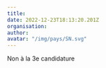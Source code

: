 ```yaml
---
title: 
date: 2022-12-23T18:13:20.201Z
organisation: 
author: 
avatar: "/img/pays/SN.svg"
---
```


Non à la 3e candidature 